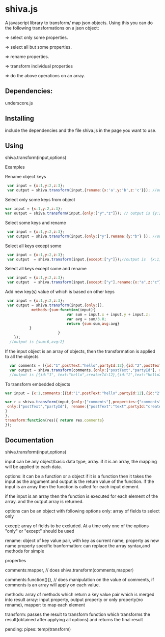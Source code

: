 shiva.js
========

A javascript library to transform/ map json objects.
Using this you can do the following transformations on a json object:

 => select only some properties.
 
 => select all but some properties.

 => rename properties.

 => transform individual properties

 => do the above operations on an array.



Dependencies:
------------
underscore.js



Installing
----------
include the dependencies and the file shiva.js in the page you want to use.


Using
-----

shiva.transform(input,options)

Examples

Rename object keys
```javascript
 var input = {x:1,y:2,z:3};
 var output = shiva.transform(input,{rename:{x:'a',y:'b',z:'c'}}); //output is  {a:1,b:2,c:3}
````

Select only some keys from object
```javascript
var input = {x:1,y:2,z:3};
var output = shiva.transform(input,{only:["y","z"]}); // output is {y:2,z:3}
````

Select some keys and rename
```javascript
 var input = {x:1,y:2,z:3};
 var output = shiva.transform(input,{only:["y"],rename:{y:"b"} }); //output is  {b:2}
```

Select all keys except some
```javascript
 var input = {x:1,y:2,z:3};
 var output  = shiva.transform(input,{except:["y"]});//output is  {x:1,z:3}
```

Select all keys except some and rename
```javascript
 var input = {x:1,y:2,z:3};
 var output  = shiva.transform(input,{except:["y"],rename:{x:"a",z:"c"} });//output is  {b:1,c:3}
```

Add new key(s) value of which is based on other keys
```javascript         
 var input = {x:1,y:2,z:3};
 var output = shiva.transform(input,{only:[],
            methods:{sum:function(input){ 
                            var sum = input.x + input.y + input.z;
                            var avg = sum/3.0;
                            return {sum:sum,avg:avg}
           } 
                        }
    });
  //output is {sum:6,avg:2}
```


If the input object is an array of objects, then the transformation is applied to all the objects
```javascript
  var comments = [{id:"1",postText:"hello",partyId:12},{id:"2",postText:"hello2",partyId:2}]
  var output = shiva.transform(comments,{only:["postText","partyId"], rename:{"postText":"text",partyId:"creatorId"}});
  //output is [{id:"1", text:"hello",creatorId:12},{id:"2",text:"hello2",creatorId:2}]    
```

To transform embedded objects
```javascript
var input = {x:1,comments:[{id:"1",postText:"hello",partyId:12},{id:"2",postText:"hello2",partyId:2}]};

var r = shiva.transform(input,{only:["comments"],properties:{"comments":{
 only:["postText","partyId"], rename:{"postText":"text",partyId:"creatorId"}
}
},
transform:function(res){ return res.comments}
});
```




Documentation
-----
shiva.transform(input,options)

input can be any object/basic data type, array. if it is an array, the mapping will be applied to each data.

options: it can be a function or a object
if it is a function then it takes the input as the argument and output is the return value of the function. If the input is an array then the function is called for each input element.

if the input is an array then the function is executed for each element of the array. and the output array is returned.

options can be an object with following options
only: array of fields to select only

except: array of fields to be excluded. At a time only one of the options "only" or "except" should be used

rename: object of key value pair, with key as current name, property as new name
property specific tranformation: can replace the array syntax,and methods for simple 

properties

comments:mapper, // does shiva.transform(comments,mapper)

comments:function(){}, // does manipulation on the value of comments, if comments is an array will apply on each value.   

methods: array of methods which return a key value pair which is merged into result
array: input property, output property or only property(no rename), mapper: to map each element

transform: passes the result to transform function which transforms the result(obtained after applying all options) and returns the final result

pending: 
pipes: temp(transform)
   
   

